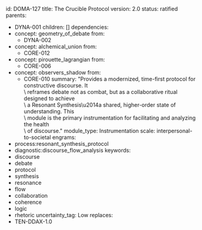 id: DOMA-127
title: The Crucible Protocol
version: 2.0
status: ratified
parents:
- DYNA-001
children: []
dependencies:
- concept: geometry_of_debate
  from:
  - DYNA-002
- concept: alchemical_union
  from:
  - CORE-012
- concept: pirouette_lagrangian
  from:
  - CORE-006
- concept: observers_shadow
  from:
  - CORE-010
summary: "Provides a modernized, time-first protocol for constructive discourse. It\
  \  reframes debate not as combat, but as a collaborative ritual designed to achieve\
  \ a Resonant Synthesis\u2014a shared, higher-order state of understanding. This\
  \ module is the primary instrumentation for facilitating and analyzing the health\
  \ of discourse."
module_type: Instrumentation
scale: interpersonal-to-societal
engrams:
- process:resonant_synthesis_protocol
- diagnostic:discourse_flow_analysis
keywords:
- discourse
- debate
- protocol
- synthesis
- resonance
- flow
- collaboration
- coherence
- logic
- rhetoric
uncertainty_tag: Low
replaces:
- TEN-DDAX-1.0